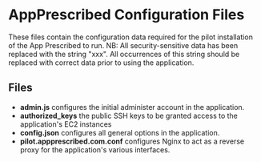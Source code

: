 # AppPrescribed Configuration Files
These files contain the configuration data required for the pilot installation of the App Prescribed to run.
NB: All security-sensitive data has been replaced with the string "xxx". All occurrences of this string should be replaced with correct data prior to using the application.

## Files
- **admin.js** configures the initial administer account in the application.
- **authorized_keys** the public SSH keys to be granted access to the application's EC2 instances
- **config.json** configures all general options in the application.
- **pilot.appprescribed.com.conf** configures Nginx to act as a reverse proxy for the application's various interfaces.